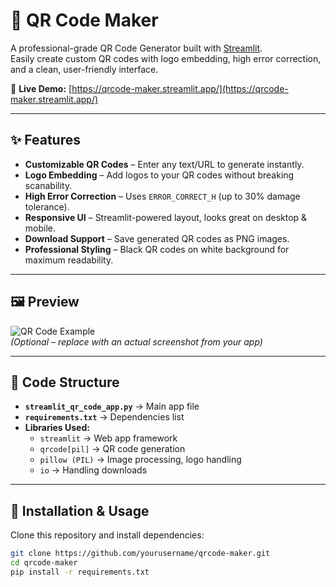 # 🎨 QR Code Maker

A professional-grade QR Code Generator built with [Streamlit](https://streamlit.io/).  
Easily create custom QR codes with logo embedding, high error correction, and a clean, user-friendly interface.

🔗 **Live Demo:** [https://qrcode-maker.streamlit.app/](https://qrcode-maker.streamlit.app/)

---

## ✨ Features

- **Customizable QR Codes** – Enter any text/URL to generate instantly.
- **Logo Embedding** – Add logos to your QR codes without breaking scanability.
- **High Error Correction** – Uses `ERROR_CORRECT_H` (up to 30% damage tolerance).
- **Responsive UI** – Streamlit-powered layout, looks great on desktop & mobile.
- **Download Support** – Save generated QR codes as PNG images.
- **Professional Styling** – Black QR codes on white background for maximum readability.

---

## 🖼️ Preview

![QR Code Example](https://raw.githubusercontent.com/yourusername/yourrepo/main/preview.png)  
*(Optional – replace with an actual screenshot from your app)*

---

## 📂 Code Structure

- **`streamlit_qr_code_app.py`** → Main app file
- **`requirements.txt`** → Dependencies list
- **Libraries Used:**
  - `streamlit` → Web app framework
  - `qrcode[pil]` → QR code generation
  - `pillow (PIL)` → Image processing, logo handling
  - `io` → Handling downloads

---

## 🚀 Installation & Usage

Clone this repository and install dependencies:

```bash
git clone https://github.com/yourusername/qrcode-maker.git
cd qrcode-maker
pip install -r requirements.txt
